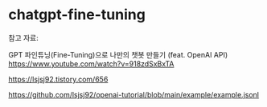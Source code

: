 # chatgpt-fine-tuning

참고 자료:  

GPT 파인튜닝(Fine-Tuning)으로 나만의 챗봇 만들기 (feat. OpenAI API)  
https://www.youtube.com/watch?v=918zdSxBxTA

https://lsjsj92.tistory.com/656

https://github.com/lsjsj92/openai-tutorial/blob/main/example/example.jsonl
